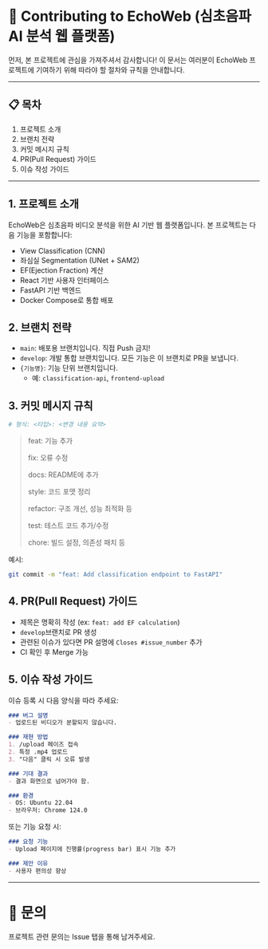 # 🤝 Contributing to EchoWeb (심초음파 AI 분석 웹 플랫폼)

먼저, 본 프로젝트에 관심을 가져주셔서 감사합니다!
이 문서는 여러분이 EchoWeb 프로젝트에 기여하기 위해 따라야 할 절차와 규칙을 안내합니다.

---

## 📋 목차

1. 프로젝트 소개
2. 브랜치 전략
3. 커밋 메시지 규칙
4. PR(Pull Request) 가이드
6. 이슈 작성 가이드

---

## 1. 프로젝트 소개

EchoWeb은 심초음파 비디오 분석을 위한 AI 기반 웹 플랫폼입니다.
본 프로젝트는 다음 기능을 포함합니다:

- View Classification (CNN)
- 좌심실 Segmentation (UNet + SAM2)
- EF(Ejection Fraction) 계산
- React 기반 사용자 인터페이스
- FastAPI 기반 백엔드
- Docker Compose로 통합 배포

## 2. 브랜치 전략

- `main`: 배포용 브랜치입니다. 직접 Push 금지!
- `develop`: 개발 통합 브랜치입니다. 모든 기능은 이 브랜치로 PR을 보냅니다.
- `{기능명}`: 기능 단위 브랜치입니다.
  - 예: `classification-api`, `frontend-upload`
 
## 3. 커밋 메시지 규칙

```bash
# 형식: <타입>: <변경 내용 요약>
```

> feat: 기능 추가
> 
> fix: 오류 수정
> 
> docs: README에 추가
> 
> style: 코드 포맷 정리
> 
> refactor: 구조 개선, 성능 최적화 등
> 
> test: 테스트 코드 추가/수정
> 
> chore: 빌드 설정, 의존성 패치 등

예시:
```bash
git commit -m "feat: Add classification endpoint to FastAPI"
```

## 4. PR(Pull Request) 가이드
- 제목은 명확히 작성 (ex: `feat: add EF calculation`)
- `develop`브랜치로 PR 생성
- 관련된 이슈가 있다면 PR 설명에 `Closes #issue_number` 추가
- CI 확인 후 Merge 가능

## 5. 이슈 작성 가이드

이슈 등록 시 다음 양식을 따라 주세요:

```markdown
### 버그 설명
- 업로드된 비디오가 분할되지 않습니다.

### 재현 방법
1. /upload 페이즈 접속
2. 특정 .mp4 업로드
3. "다음" 클릭 시 오류 발생

### 기대 결과
- 결과 화면으로 넘어가야 함.

### 환경
- OS: Ubuntu 22.04
- 브라우저: Chrome 124.0
```
또는 기능 요청 시:
```markdown
### 요청 기능
- Upload 페이지에 진행률(progress bar) 표시 기능 추가

### 제안 이유
- 사용자 편의성 향상
```
---
# 📮 문의
프로젝트 관련 문의는 Issue 탭을 통해 남겨주세요.

